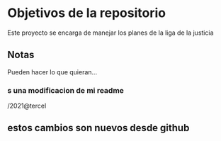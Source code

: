 # Objetivos de la repositorio

Este proyecto se encarga de manejar los planes de la liga de la justicia


## Notas
Pueden hacer lo que quieran...

### s una modificacion de mi readme 
/2021@tercel

## estos cambios son nuevos desde github
